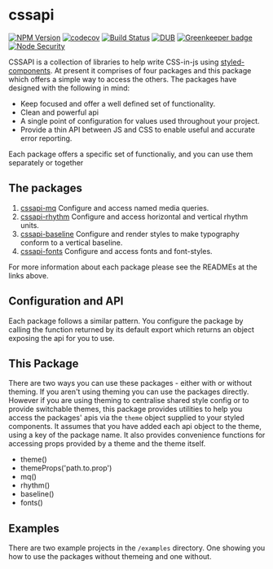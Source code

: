 # cssapi

[![NPM Version](https://img.shields.io/npm/v/cssapi.svg)](https://www.npmjs.com/package/cssapi)
[![codecov](https://img.shields.io/codecov/c/github/Undistraction/cssapi.svg)](https://codecov.io/gh/Undistraction/cssapi)
[![Build Status](https://img.shields.io/travis/Undistraction/cssapi.svg)](https://travis-ci.org/Undistraction/cssapi)
[![DUB](https://img.shields.io/dub/l/vibe-d.svg)](./LICENSE.md)
[![Greenkeeper badge](https://badges.greenkeeper.io/Undistraction/cssapi.svg)](https://greenkeeper.io/)
[![Node Security](https://nodesecurity.io/orgs/undistraction/projects/XXX/badge)](https://nodesecurity.io/orgs/undistraction/projects/XXX)

CSSAPI is a collection of libraries to help write CSS-in-js using [styled-components](https://github.com/styled-components/styled-components). At present it comprises of four packages and this package which offers a simple way to access the others. The packages have designed with the following in mind:

* Keep focused and offer a well defined set of functionality.
* Clean and powerful api
* A single point of configuration for values used throughout your project.
* Provide a thin API between JS and CSS to enable useful and accurate error reporting.

Each package offers a specific set of functionaliy, and you can use them separately or together

## The packages

1.  [cssapi-mq](https://github.com/Undistraction/cssapi-mq) Configure and access named media queries.
2.  [cssapi-rhythm](https://github.com/Undistraction/cssapi-rhythm) Configure and access horizontal and vertical rhythm units.
3.  [cssapi-baseline](https://github.com/Undistraction/cssapi-baseline) Configure and render styles to make typography conform to a vertical baseline.
4.  [cssapi-fonts](https://github.com/Undistraction/cssapi-fonts) Configure and access fonts and font-styles.

For more information about each package please see the READMEs at the links above.

## Configuration and API

Each package follows a similar pattern. You configure the package by calling the function returned by its default export which returns an object exposing the api for you to use.

## This Package

There are two ways you can use these packages - either with or without theming. If you aren't using theming you can use the packages directly. However if you are using theming to centralise shared style config or to provide switchable themes, this package provides utilities to help you access the packages' apis via the `theme` object supplied to your styled components. It assumes that you have added each api object to the theme, using a key of the package name. It also provides convenience functions for accessing props provided by a theme and the theme itself.

* theme()
* themeProps('path.to.prop')
* mq()
* rhythm()
* baseline()
* fonts()

## Examples

There are two example projects in the `/examples` directory. One showing you how to use the packages without themeing and one without.
